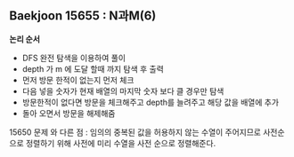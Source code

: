 ## Baekjoon 15655 : N과M(6)

**논리 순서**

- DFS 완전 탐색을 이용하여 풀이
- depth 가 m 에 도달 할때 까지 탐색 후 출력
- 먼저 방문 한적이 없는지 먼저 체크 
- 다음 넣을 숫자가 현재 배열의 마지막 숫자 보다 클 경우만 탐색 
- 방문한적이 없다면 방문을 체크해주고 depth를 늘려주고 해당 값을 배열에 추가
- 돌아 오면서 방문을 해제해줌

15650 문제 와 다른 점 : 임의의 중복된 값을 허용하지 않는 수열이 주어지므로 사전순으로 정렬하기 위해 사전에 미리 수열을 사전 순으로 정렬해준다.

